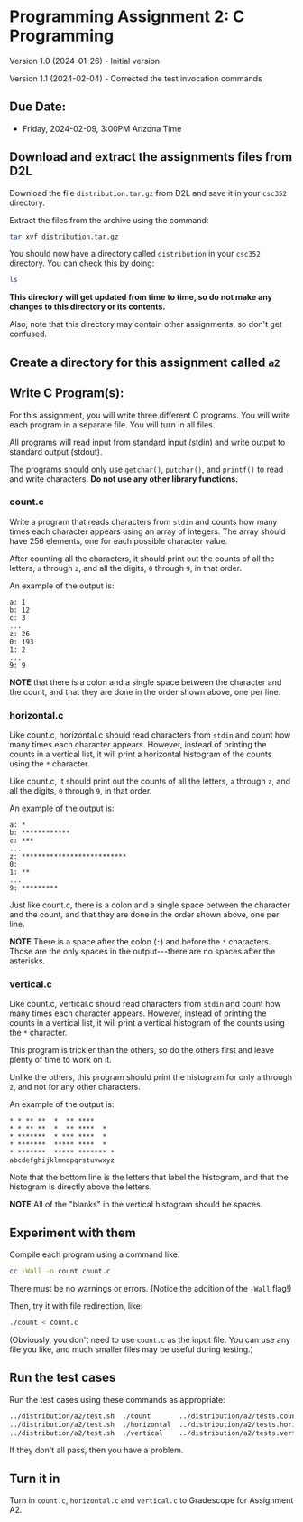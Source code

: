 
# Programming Assignment 2: C Programming 

Version 1.0 (2024-01-26) - Initial version

Version 1.1 (2024-02-04) - Corrected the test invocation commands

## Due Date:

* Friday, 2024-02-09, 3:00PM Arizona Time


## Download and extract the assignments files from D2L

Download the file `distribution.tar.gz` from D2L and save it in your `csc352` directory.

Extract the files from the archive using the command:

```bash
tar xvf distribution.tar.gz
```

You should now have a directory called `distribution` in your `csc352` directory.  You can check this by doing:

```bash
ls
```

**This directory will get updated from time to time, so do not make any changes to this directory or its contents.**

Also, note that this directory may contain other assignments, so don't get confused.

## Create a directory for this assignment called `a2`

## Write C Program(s):

For this assignment, you will write three different C programs.  You will write each program in a separate file.  You will turn in all files.

All programs will read input from standard input (stdin) and write output to standard output (stdout).

The programs should only use `getchar()`, `putchar()`, and `printf()` to read and write characters.  **Do not use any other library functions.**

### count.c

Write a program that reads characters from `stdin` and counts how many times each character appears using an array of integers.  The array should have 256 elements, one for each possible character value.  

After counting all the characters, it should print out the counts of all the letters, `a` through `z`, and all the digits, `0` through `9`, in that order.

An example of the output is:

```
a: 1
b: 12
c: 3
...
z: 26
0: 193
1: 2
...
9: 9
```

**NOTE** that there is a colon and a single space between the character and the count, and that they are done in the order shown above, one per line.

### horizontal.c

Like count.c, horizontal.c should read characters from `stdin` and count how many times each character appears.  However, instead of printing the counts in a vertical list, it will print a horizontal histogram of the counts using the `*` character.

Like count.c, it should print out the counts of all the letters, `a` through `z`, and all the digits, `0` through `9`, in that order.

An example of the output is:

```
a: *
b: ************
c: ***
...
z: **************************
0: 
1: **
...
9: *********
```

Just like count.c, there is a colon and a single space between the character and the count, and that they are done in the order shown above, one per line.

**NOTE** There is a space after the colon (`:`) and before the `*` characters.  Those are the only spaces in the output---there are no spaces after the asterisks.

### vertical.c

Like count.c, vertical.c should read characters from `stdin` and count how many times each character appears.  However, instead of printing the counts in a vertical list, it will print a vertical histogram of the counts using the `*` character.

This program is trickier than the others, so do the others first and leave plenty of time to work on it.

Unlike the others, this program should print the histogram for only `a` through `z`, and not for any other characters.

An example of the output is:

```
* * ** **  *  ** ****     
* * ** **  *  ** ****  *  
* *******  * *** ****  *  
* *******  ***** ****  *  
* *******  ***** ******* *
abcdefghijklmnopqrstuvwxyz
```

Note that the bottom line is the letters that label the histogram, and that the histogram is directly above the letters.

**NOTE** All of the "blanks" in the vertical histogram should be spaces.

## Experiment with them

Compile each program using a command like:

```bash
cc -Wall -o count count.c
```

There must be no warnings or errors.  (Notice the addition of the `-Wall` flag!)

Then, try it with file redirection, like:

```bash
./count < count.c
```

(Obviously, you don't need to use `count.c` as the input file.  You can use any file you like, and much smaller files may be useful during testing.)

## Run the test cases

Run the test cases using these commands as appropriate:

```bash
../distribution/a2/test.sh  ./count       ../distribution/a2/tests.count/
../distribution/a2/test.sh  ./horizontal  ../distribution/a2/tests.horizontal/
../distribution/a2/test.sh  ./vertical    ../distribution/a2/tests.vertical/
```

If they don't all pass, then you have a problem.

## Turn it in

Turn in `count.c`, `horizontal.c` and `vertical.c` to Gradescope for Assignment A2.

